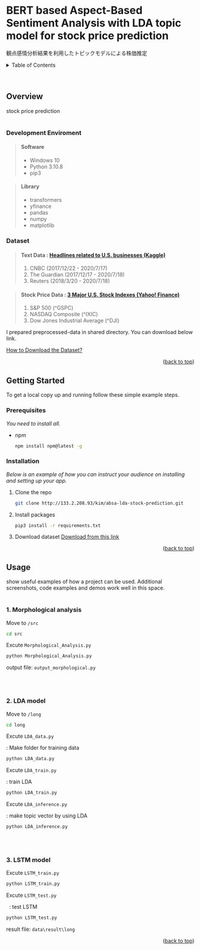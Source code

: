 <div id="top"></div>

# BERT based Aspect-Based Sentiment Analysis with LDA topic model for stock price prediction

観点感情分析結果を利用したトピックモデルによる株価推定

<!-- TABLE OF CONTENTS -->
<details>
  <summary>Table of Contents</summary>
  <ol>
    <li>
      <a href="#overview">Overview</a>
      <ul>
        <li><a href="#development-enviroment">Development Enviroment</a></li>
        <li><a href="#data">Data</a></li>
      </ul>
    </li>
    <li>
      <a href="#getting-started">Getting Started</a>
      <ul>
        <li><a href="#prerequisites">Prerequisites</a></li>
        <li><a href="#installation">Installation</a></li>
      </ul>
    </li>
  </ol>
</details>
</br>
</br>

## Overview

stock price prediction
&nbsp;
</br>
</br>

### Development Enviroment

> #### Software
>
> - Windows 10
> - Python 3.10.8
> - pip3

> #### Library
>
> - transformers
> - yfinance
> - pandas
> - numpy
> - matplotlib
>   &nbsp;

### Dataset

> #### Text Data : [Headlines related to U.S. businesses (Kaggle)](https://www.kaggle.com/datasets/notlucasp/financial-news-headlines)
>
> 1.  CNBC (2017/12/22 - 2020/7/17)
> 2.  The Guardian (2017/12/17 - 2020/7/18)
> 3.  Reuters (2018/3/20 - 2020/7/18)

> #### Stock Price Data : [3 Major U.S. Stock Indexes (Yahoo! Finance)](https://finance.yahoo.com/)
>
> 1.  S&P 500 (^GSPC)
> 2.  NASDAQ Composite (^IXIC)
> 3.  Dow Jones Industrial Average (^DJI)

I prepared preprocessed-data in shared directory.
You can download below link.

[How to Download the Dataset?](DATASET.md)

<p align="right">(<a href="#top">back to top</a>)</p>

<!-- GETTING STARTED -->

## Getting Started

To get a local copy up and running follow these simple example steps.

### Prerequisites

_You need to install all._

- npm
  ```sh
  npm install npm@latest -g
  ```

### Installation

_Below is an example of how you can instruct your audience on installing and setting up your app._


1. Clone the repo
   ```sh
   git clone http://133.2.208.93/kim/absa-lda-stock-prediction.git
   ```
2. Install packages
   ```sh
   pip3 install -r requirements.txt
   ```
3. Download dataset
  [Download from this link](DATASET.md)

  

<p align="right">(<a href="#top">back to top</a>)</p>

<!-- USAGE EXAMPLES -->

## Usage

show useful examples of how a project can be used. Additional screenshots, code examples and demos work well in this space.
</br></br>

### 1. Morphological analysis

Move to <code>/src</code>

   ```sh
   cd src
   ```

Excute <code>Morphological_Analysis.py</code>

   ```sh
   python Morphological_Analysis.py
   ```
output file: <code>output_morphological.py</code>

</br></br>

### 2. LDA model
Move to <code>/long</code>
   ```sh
   cd long
   ```

Excute <code>LDA_data.py</code>

: Make folder for training data

   ```sh
   python LDA_data.py
   ```

Excute <code>LDA_train.py</code>

: train LDA
   ```sh
   python LDA_train.py
   ```


Excute <code>LDA_inference.py</code>

: make topic vector by using LDA
   ```sh
   python LDA_inference.py
   ```

</br></br>

### 3. LSTM model

Excute <code>LSTM_train.py</code>

   ```sh
   python LSTM_train.py
   ```

Excute <code>LSTM_test.py</code>

&nbsp;&nbsp;: test LSTM

   ```sh
   python LSTM_test.py
   ```

result file: <code>data\result\long</code>

<p align="right">(<a href="#top">back to top</a>)</p>
